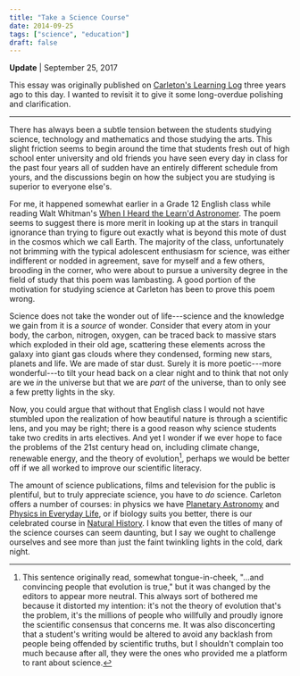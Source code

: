 ```yaml
---
title: "Take a Science Course"
date: 2014-09-25
tags: ["science", "education"]
draft: false
---
```


**Update** | September 25, 2017

This essay was originally published on [Carleton's Learning Log](http://learninglog.carleton.ca/2014/09/take-science-course/) three years ago to this day. I wanted to revisit it to give it some long-overdue polishing and clarification.

***

There has always been a subtle tension between the students studying science, technology and mathematics and those studying the arts. This slight friction seems to begin around the time that students fresh out of high school enter university and old friends you have seen every day in class for the past four years all of sudden have an entirely different schedule from yours, and the discussions begin on how the subject you are studying is superior to everyone else's.

For me, it happened somewhat earlier in a Grade 12 English class while reading Walt Whitman's [When I Heard the Learn'd Astronomer](https://en.wikisource.org/wiki/When_I_Heard_the_Learn%27d_Astronomer). The poem seems to suggest there is more merit in looking up at the stars in tranquil ignorance than trying to figure out exactly what is beyond this mote of dust in the cosmos which we call Earth. The majority of the class, unfortunately not brimming with the typical adolescent enthusiasm for science, was either indifferent or nodded in agreement, save for myself and a few others, brooding in the corner, who were about to pursue a university degree in the field of study that this poem was lambasting. A good portion of the motivation for studying science at Carleton has been to prove this poem wrong.

Science does not take the wonder out of life---science and the knowledge we gain from it is a *source* of wonder. Consider that every atom in your body, the carbon, nitrogen, oxygen, can be traced back to massive stars which exploded in their old age, scattering these elements across the galaxy into giant gas clouds where they condensed, forming new stars, planets and life. We are made of star dust. Surely it is more poetic---more wonderful---to tilt your head back on a clear night and to think that not only are we *in* the universe but that we are *part* of the universe, than to only see a few pretty lights in the sky.

Now, you could argue that without that English class I would not have stumbled upon the realization of how beautiful nature is through a scientific lens, and you may be right; there is a good reason why science students take two credits in arts electives. And yet I wonder if we ever hope to face the problems of the 21st century head on, including climate change, renewable energy, and the theory of evolution[^1], perhaps we would be better off if we all worked to improve our scientific literacy.

The amount of science publications, films and television for the public is plentiful, but to truly appreciate science, you have to *do* science. Carleton offers a number of courses: in physics we have [Planetary Astronomy](http://www.maybury.ca/phys1901/) and [Physics in Everyday Life](http://www.physics.carleton.ca/sites/default/files/PHYS_1905_1.pdf), or if biology suits you better, there is our celebrated course in [Natural History](https://carleton.ca/biology/people/michael-runtz/). I know that even the titles of many of the science courses can seem daunting, but I say we ought to challenge ourselves and see more than just the faint twinkling lights in the cold, dark night.

[^1]: This sentence originally read, somewhat tongue-in-cheek, "...and convincing people that evolution is true," but it was changed by the editors to appear more neutral. This always sort of bothered me because it distorted my intention: it's not the theory of evolution that's the problem, it's the millions of people who willfully and proudly ignore the scientific consensus that concerns me. It was also disconcerting that a student's writing would be altered to avoid any backlash from people being offended by scientific truths, but I shouldn't complain too much because after all, they were the ones who provided me a platform to rant about science.
